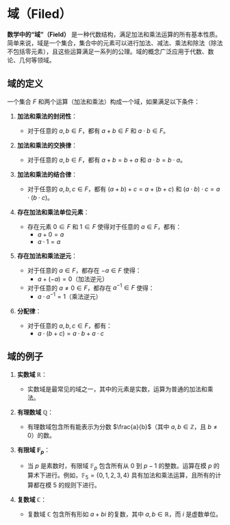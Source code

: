 # 域（Filed）

**数学中的“域”（Field）** 是一种代数结构，满足加法和乘法运算的所有基本性质。简单来说，域是一个集合，集合中的元素可以进行加法、减法、乘法和除法（除法不包括零元素），且这些运算满足一系列的公理。域的概念广泛应用于代数、数论、几何等领域。

## 域的定义
一个集合 $F$ 和两个运算（加法和乘法）构成一个域，如果满足以下条件：

1. **加法和乘法的封闭性**：
   - 对于任意的 $a, b \in F$，都有 $a + b \in F$ 和 $a \cdot b \in F$。

2. **加法和乘法的交换律**：
   - 对于任意的 $a, b \in F$，都有 $a + b = b + a$ 和 $a \cdot b = b \cdot a$。

3. **加法和乘法的结合律**：
   - 对于任意的 $a, b, c \in F$，都有 $(a + b) + c = a + (b + c)$ 和 $(a \cdot b) \cdot c = a \cdot (b \cdot c)$。

4. **存在加法和乘法单位元素**：
   - 存在元素 $0 \in F$ 和 $1 \in F$ 使得对于任意的 $a \in F$，都有：
     - $a + 0 = a$
     - $a \cdot 1 = a$

5. **存在加法和乘法逆元**：
   - 对于任意的 $a \in F$，都存在 $-a \in F$ 使得：
     - $a + (-a) = 0$（加法逆元）
   - 对于任意的 $a \neq 0 \in F$，都存在 $a^{-1} \in F$ 使得：
     - $a \cdot a^{-1} = 1$（乘法逆元）

6. **分配律**：
   - 对于任意的 $a, b, c \in F$，都有：
     - $a \cdot (b + c) = a \cdot b + a \cdot c$

## 域的例子

1. **实数域 $\mathbb{R}$**：
   - 实数域是最常见的域之一，其中的元素是实数，运算为普通的加法和乘法。

2. **有理数域 $\mathbb{Q}$**：
   - 有理数域包含所有能表示为分数 $\frac{a}{b}$（其中 $a, b \in \mathbb{Z}$，且 $b \neq 0$）的数。

3. **有限域 $\mathbb{F}_p$**：
   - 当 $p$ 是素数时，有限域 $\mathbb{F}_p$ 包含所有从 $0$ 到 $p-1$ 的整数。运算在模 $p$ 的算术下进行。例如，$\mathbb{F}_5 = \{0, 1, 2, 3, 4\}$ 具有加法和乘法运算，且所有的计算都在模 5 的规则下进行。

4. **复数域 $\mathbb{C}$**：
   - 复数域 $\mathbb{C}$ 包含所有形如 $a + bi$ 的复数，其中 $a, b \in \mathbb{R}$，而 $i$ 是虚数单位。

